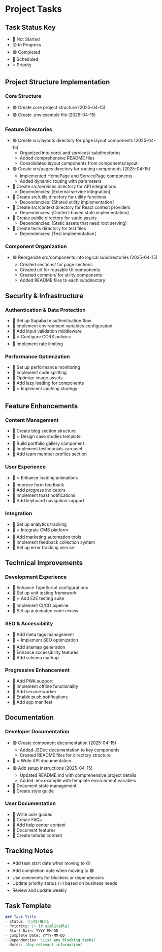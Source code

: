 # Project Tasks

## Task Status Key
- 🔴 Not Started
- 🟡 In Progress
- 🟢 Completed
- 📅 Scheduled
- ⭐ Priority

## Project Structure Implementation
### Core Structure
- 🟢 Create core project structure (2025-04-15)
- 🟢 Create .env.example file (2025-04-15)

### Feature Directories
- 🟢 Create src/layouts directory for page layout components (2025-04-15)
  - Organized into core/ and services/ subdirectories
  - Added comprehensive README files
  - Consolidated layout components from components/layout
- 🟢 Create src/pages directory for routing components (2025-04-15)
  - Implemented HomePage and ServicePage components
  - Added dynamic routing with parameters
- 🔴 Create src/services directory for API integrations
  - Dependencies: [External service integration]
- 🔴 Create src/utils directory for utility functions
  - Dependencies: [Shared utility implementation]
- 🔴 Create src/context directory for React context providers
  - Dependencies: [Context-based state implementation]
- 🔴 Create public directory for static assets
  - Dependencies: [Static assets that need root serving]
- 🔴 Create tests directory for test files
  - Dependencies: [Test implementation]

### Component Organization
- 🟢 Reorganize src/components into logical subdirectories (2025-04-15)
  - Created sections/ for page sections
  - Created ui/ for reusable UI components
  - Created common/ for utility components
  - Added README files to each subdirectory

## Security & Infrastructure
### Authentication & Data Protection
- 🔴 Set up Supabase authentication flow
- 🔴 Implement environment variables configuration
- 🔴 Add input validation middleware
- 🔴 ⭐ Configure CORS policies
- 🔴 Implement rate limiting

### Performance Optimization
- 🔴 Set up performance monitoring
- 🔴 Implement code splitting
- 🔴 Optimize image assets
- 🔴 Add lazy loading for components
- 🔴 ⭐ Implement caching strategy

## Feature Enhancements
### Content Management
- 🔴 Create blog section structure
- 🔴 ⭐ Design case studies template
- 🔴 Build portfolio gallery component
- 🔴 Implement testimonials carousel
- 🔴 Add team member profiles section

### User Experience
- 🔴 ⭐ Enhance loading animations
- 🔴 Improve form feedback
- 🔴 Add progress indicators
- 🔴 Implement toast notifications
- 🔴 Add keyboard navigation support

### Integration
- 🔴 Set up analytics tracking
- 🔴 ⭐ Integrate CMS platform
- 🔴 Add marketing automation tools
- 🔴 Implement feedback collection system
- 🔴 Set up error tracking service

## Technical Improvements
### Development Experience
- 🔴 Enhance TypeScript configurations
- 🔴 Set up unit testing framework
- 🔴 ⭐ Add E2E testing suite
- 🔴 Implement CI/CD pipeline
- 🔴 Set up automated code review

### SEO & Accessibility
- 🔴 Add meta tags management
- 🔴 ⭐ Implement SEO optimization
- 🔴 Add sitemap generation
- 🔴 Enhance accessibility features
- 🔴 Add schema markup

### Progressive Enhancement
- 🔴 Add PWA support
- 🔴 Implement offline functionality
- 🔴 Add service worker
- 🔴 Enable push notifications
- 🔴 Add app manifest

## Documentation
### Developer Documentation
- 🟢 Create component documentation (2025-04-15)
  - Added JSDoc documentation to key components
  - Created README files for directory structure
- 🔴 ⭐ Write API documentation
- 🟢 Add setup instructions (2025-04-15)
  - Updated README.md with comprehensive project details
  - Added .env.example with template environment variables
- 🔴 Document state management
- 🔴 Create style guide

### User Documentation
- 🔴 Write user guides
- 🔴 Create FAQs
- 🔴 Add help center content
- 🔴 Document features
- 🔴 Create tutorial content

## Tracking Notes
- Add task start date when moving to 🟡
- Add completion date when moving to 🟢
- Use comments for blockers or dependencies
- Update priority status (⭐) based on business needs
- Review and update weekly

## Task Template
```markdown
### Task Title
- Status: [🔴/🟡/🟢/📅]
- Priority: [⭐ if applicable]
- Start Date: YYYY-MM-DD
- Complete Date: YYYY-MM-DD
- Dependencies: [List any blocking tasks]
- Notes: [Any relevant information]
```
